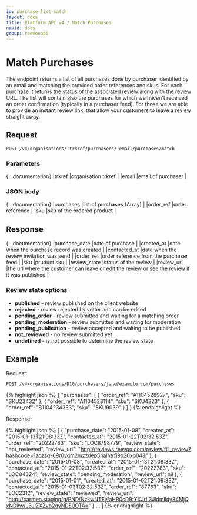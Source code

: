 ```yaml
---
id: purchase-list-match
layout: docs
title: Platform API v4 / Match Purchases
navId: docs
group: reevooapi
---
```


# Match Purchases

The endpoint returns a list of all purchases done by purchaser identified by an email and matching the provided
order references and skus.
For each purchase it returns the status of the associated review along with the review URL.
The list will contain also the purchases for which we haven't received an order confirmation
(typically in a purchaser feed). For those we are able to provide an instant review link, that allow your customers
to leave a review straight away.

## Request

`POST /v4/organisations/:trkref/purchasers/:email/purchases/match`

### Parameters

{: .documentation}
|trkref     |organisation trkref        |
|email      |email of purchaser         |

### JSON body

{: .documentation}
|purchases                                  |list of purchases (Array)                       |
|<span class="indent-1">order_ref</span>    |order reference                                 |
|<span class="indent-1">sku</span>          |sku of the ordered product                      |


## Response

{: .documentation}
|purchase_date    |date of purchase                                                                              |
|created_at       |date when the purchase record was created                                                     |
|contacted_at     |date when the review invitation was send                                                      |
|order_ref        |order reference from the purchaser feed                                                       |
|sku              |pruduct sku                                                                                   |
|review_state     |status of the review                                                                          |
|review_url       |the url where the customer can leave or edit the review or see the review if it was published |

### Review state options

- **published** - review published on the client website
- **rejected** - review rejected by vetter and can be edited
- **pending_order** - review submitted and waiting for a matching order
- **pending_moderation** - review submitted and waiting for moderation
- **pending_publication** - review accepted and waiting to be published
- **not_reviewed** - no review submitted yet
- **undefined** - is not possible to determine the review state


## Example

Request:

`POST /v4/organisations/D10/purchasers/jane@example.com/purchases`

{% highlight json %}
{
  "purchases": [
      {
          "order_ref": "A1104528927",
          "sku": "SKU23432"
      },
      {
          "order_ref": "A1104523114",
          "sku": "SKU4323"
      },
      {
          "order_ref": "B1104234333",
          "sku": "SKU9039"
      }
  ]
}
{% endhighlight %}

Response:

{% highlight json %}
[
  {
    "purchase_date": "2015-01-08",
    "created_at": "2015-01-13T21:08:33Z",
    "contacted_at": "2015-01-22T02:32:53Z",
    "order_ref": "20222783",
    "sku": "LOC8798779",
    "review_state": "not_reviewed",
    "review_url": "http://reviews.reevoo.com/review/fill_review?hashcode=1aozsg-69r0yqm2mzzdep5naihtrfi9o20xp04&"
  }, {
    "purchase_date": "2015-01-08",
    "created_at": "2015-01-13T21:08:33Z",
    "contacted_at": "2015-01-22T02:32:53Z",
    "order_ref": "20222783",
    "sku": "LOC84324",
    "review_state": "pending_moderation",
    "review_url": nil
  }, {
    "purchase_date": "2015-01-01",
    "created_at": "2015-01-02T21:08:33Z",
    "contacted_at": "2015-01-03T02:32:53Z",
    "order_ref": "87783",
    "sku": "LOC2312",
    "review_state": "reviewed",
    "review_url": "http://carmen.staging/g/PND/NzkwNTEy/aHR0cD9tYXJrL3Jldmlldy84MjQxNDkw/L3JlZXZvb2gyNDE0OTA="
  }
  ...
]
{% endhighlight %}
